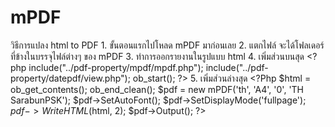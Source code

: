 # mPDF
วิธีการแปลง html to PDF  1. ขั้นตอนแรกไปโหลด mPDF มาก่อนเลย  2. แตกไฟล์ จะได้โฟลเดอร์ที่ข้างในบรรจุไฟล์ต่างๆ ของ mPDF   3. ทำการออกรายงานในรูปแบบ html   4. เพิ่มส่วนบนสุด &lt;?php     include("../pdf-property/mpdf/mpdf.php");     include("../pdf-property/datepdf/view.php");     ob_start(); ?> 5. เพิ่มส่วนล่างสุด &lt;?Php                 $html = ob_get_contents();                 ob_end_clean();                 $pdf = new mPDF('th', 'A4', '0', 'TH SarabunPSK');                 $pdf->SetAutoFont();                 $pdf->SetDisplayMode('fullpage');                 $pdf->WriteHTML($html, 2);                 $pdf->Output();             ?>
